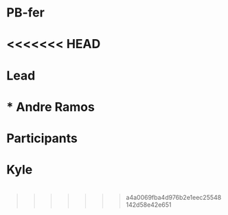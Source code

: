 # PB-fer
<<<<<<< HEAD
=======
# 
# Lead
# * Andre Ramos
# 
# Participants 
#  Kyle
#
#
#
#
#
>>>>>>> a4a0069fba4d976b2e1eec25548142d58e42e651
